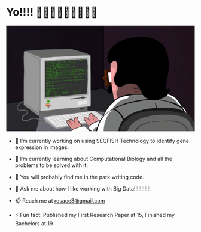 # Yo!!!! 👋👋👋👋👋👋👋👋👋

![Alt Text](https://github.com/resace3/resace3/blob/main/programming.gif)

- 🔭 I’m currently working on using SEQFISH Technology to identify gene expression in images.

- 🌱 I’m currently learning about Computational Biology and all the problems to be solved with it.
- 🤔 You will probably find me in the park writing code.
- 💬 Ask me about how I like working with Big Data!!!!!!!!!!!
- 📫 Reach me at resace3@gmail.com
- ⚡ Fun fact: Published my First Research Paper at 15, Finished my Bachelors at 19

